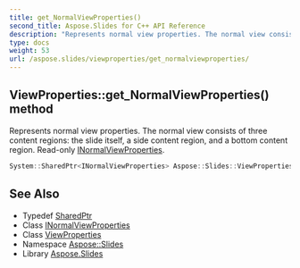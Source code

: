 ```yaml
---
title: get_NormalViewProperties()
second_title: Aspose.Slides for C++ API Reference
description: "Represents normal view properties. The normal view consists of three content regions: the slide itself, a side content region, and a bottom content region. Read-only INormalViewProperties."
type: docs
weight: 53
url: /aspose.slides/viewproperties/get_normalviewproperties/
---
```

## ViewProperties::get_NormalViewProperties() method


Represents normal view properties. The normal view consists of three content regions: the slide itself, a side content region, and a bottom content region. Read-only [INormalViewProperties](../../inormalviewproperties/).

```cpp
System::SharedPtr<INormalViewProperties> Aspose::Slides::ViewProperties::get_NormalViewProperties() override
```

## See Also

* Typedef [SharedPtr](../../../system/sharedptr/)
* Class [INormalViewProperties](../../inormalviewproperties/)
* Class [ViewProperties](../)
* Namespace [Aspose::Slides](../../)
* Library [Aspose.Slides](../../../)